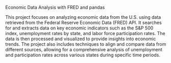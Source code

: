 Economic Data Analysis with FRED and pandas

This project focuses on analyzing economic data from the U.S. using data retrieved from the Federal Reserve Economic Data (FRED) API. It searches for and extracts data on key economic indicators such as the S&P 500 index, unemployment rates by state, and labor force participation rates. The data is then processed and visualized to provide insights into economic trends. The project also includes techniques to align and compare data from different sources, allowing for a comprehensive analysis of unemployment and participation rates across various states during specific time periods.
